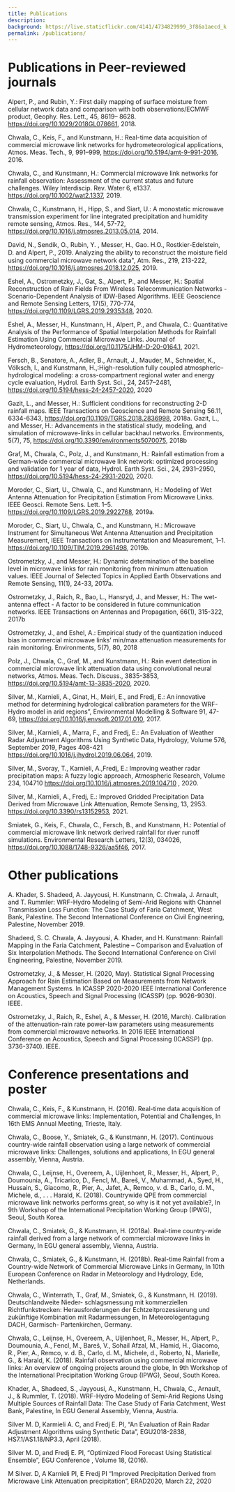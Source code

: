 ```yaml
---
title: Publications
description: 
background: https://live.staticflickr.com/4141/4734829999_3f86a1aecd_k.jpg
permalink: /publications/
---
```


# Publications in Peer-reviewed journals

Alpert, P., and Rubin, Y.: First daily mapping of surface moisture from cellular network data and comparison with both observations/ECMWF product, Geophy. Res. Lett., 45, 8619– 8628. https://doi.org/10.1029/2018GL078661, 2018.

Chwala, C., Keis, F., and Kunstmann, H.: Real-time data acquisition of commercial microwave link networks for hydrometeorological applications, Atmos. Meas. Tech., 9, 991–999, https://doi.org/10.5194/amt-9-991-2016, 2016. 

Chwala, C., and Kunstmann, H.: Commercial microwave link networks for rainfall observation: Assessment of the current status and future challenges. Wiley Interdiscip. Rev. Water 6, e1337. https://doi.org/10.1002/wat2.1337, 2019.

Chwala, C., Kunstmann, H., Hipp, S., and Siart, U.: A monostatic microwave transmission experiment for line integrated precipitation and humidity remote sensing, Atmos. Res., 144, 57-72, https://doi.org/10.1016/j.atmosres.2013.05.014, 2014.

David, N., Sendik, O., Rubin, Y. , Messer, H., Gao. H.O., Rostkier-Edelstein, D. and  Alpert, P., 2019. Analyzing the ability to reconstruct the moisture ﬁeld using commercial microwave network data", Atm. Res., 219, 213-222, https://doi.org/10.1016/j.atmosres.2018.12.025, 2019.

Eshel, A., Ostrometzky, J., Gat, S., Alpert, P., and Messer, H.: Spatial Reconstruction of Rain Fields From Wireless Telecommunication Networks - Scenario-Dependent Analysis of IDW-Based Algorithms. IEEE Geoscience and Remote Sensing Letters, 17(5), 770-774, https://doi.org/10.1109/LGRS.2019.2935348, 2020.

Eshel, A., Messer, H., Kunstmann, H., Alpert, P., and Chwala, C.: Quantitative Analysis of the Performance of Spatial Interpolation Methods for Rainfall Estimation Using Commercial Microwave Links. Journal of Hydrometeorology, https://doi.org/10.1175/JHM-D-20-0164.1, 2021.

Fersch, B., Senatore, A., Adler, B., Arnault, J., Mauder, M., Schneider, K., Völksch, I., and Kunstmann, H.,:High-resolution fully coupled atmospheric–hydrological modeling: a cross-compartment regional water and energy cycle evaluation, Hydrol. Earth Syst. Sci., 24, 2457–2481, https://doi.org/10.5194/hess-24-2457-2020, 2020

Gazit, L., and Messer, H.: Sufficient conditions for reconstructing 2-D rainfall maps. IEEE Transactions on Geoscience and Remote Sensing 56.11, 6334-6343, https://doi.org/10.1109/TGRS.2018.2836998, 2018a.
Gazit, L., and Messer, H.: Advancements in the statistical study, modeling, and simulation of microwave-links in cellular backhaul networks. Environments, 5(7), 75, https://doi.org/10.3390/environments5070075, 2018b

Graf, M., Chwala, C., Polz, J., and Kunstmann, H.: Rainfall estimation from a German-wide commercial microwave link network: optimized processing and validation for 1 year of data, Hydrol. Earth Syst. Sci., 24, 2931–2950,  https://doi.org/10.5194/hess-24-2931-2020, 2020.

 Moroder, C., Siart, U., Chwala, C., and Kunstmann, H.: Modeling of Wet Antenna Attenuation for Precipitation Estimation From Microwave Links. IEEE Geosci. Remote Sens. Lett. 1–5. https://doi.org/10.1109/LGRS.2019.2922768, 2019a.

Moroder, C., Siart, U., Chwala, C., and Kunstmann, H.: Microwave Instrument for Simultaneous Wet Antenna Attenuation and Precipitation Measurement, IEEE Transactions on Instrumentation and Measurement, 1–1. https://doi.org/10.1109/TIM.2019.2961498, 2019b.

Ostrometzky, J., and Messer, H.: Dynamic determination of the baseline level in microwave links for rain monitoring from minimum attenuation values. IEEE Journal of Selected Topics in Applied Earth Observations and Remote Sensing, 11(1), 24-33, 2017a.

Ostrometzky, J., Raich, R., Bao, L., Hansryd, J., and Messer, H.: The wet-antenna effect - A factor to be considered in future communication networks. IEEE Transactions on Antennas and Propagation, 66(1), 315-322, 2017b

Ostrometzky, J., and Eshel, A.: Empirical study of the quantization induced bias in commercial microwave links’ min/max attenuation measurements for rain monitoring. Environments, 5(7), 80, 2018

Polz, J., Chwala, C., Graf, M., and Kunstmann, H.: Rain event detection in commercial microwave link attenuation data using convolutional neural networks, Atmos. Meas. Tech. Discuss., 3835-3853, https://doi.org/10.5194/amt-13-3835-2020, 2020.

Silver, M., Karnieli, A., Ginat, H., Meiri, E., and Fredj, E.: An innovative method for determining hydrological calibration parameters for the WRF-Hydro model in arid regions”, Environmental Modelling & Software 91, 47-69, https://doi.org/10.1016/j.envsoft.2017.01.010, 2017.

Silver, M., Karnieli, A., Marra, F., and Fredj, E.: An Evaluation of Weather Radar Adjustment Algorithms Using Synthetic Data, Hydrology, Volume 576, September 2019, Pages 408-421 https://doi.org/10.1016/j.jhydrol.2019.06.064, 2019.

Silver, M., Svoray, T., Karnieli, A.,Fredj, E.: Improving weather radar precipitation maps: A fuzzy logic approach, Atmospheric Research,  Volume 234, 104710   https://doi.org/10.1016/j.atmosres.2019.104710 , 2020.

Silver, M., Karnieli, A., Fredj, E.: Improved Gridded Precipitation Data Derived from Microwave Link Attenuation, Remote Sensing, 13, 2953. https://doi.org/10.3390/rs13152953, 2021.

Smiatek, G., Keis, F., Chwala, C., Fersch, B., and Kunstmann, H.: Potential of commercial microwave link network derived rainfall for river runoff simulations. Environmental Research Letters, 12(3), 034026, https://doi.org/10.1088/1748-9326/aa5f46, 2017.

# Other publications

A. Khader, S. Shadeed, A. Jayyousi, H. Kunstmann, C. Chwala, J. Arnault, and T. Rummler: WRF-Hydro Modeling of Semi-Arid Regions with Channel Transmission Loss Function: The Case Study of Faria Catchment, West Bank, Palestine. The Second International Conference on Civil Engineering, Palestine, November 2019.

Shadeed, S. C. Chwala, A. Jayyousi, A. Khader, and H. Kunstmann: Rainfall Mapping in the Faria Catchment, Palestine – Comparison and Evaluation of Six Interpolation Methods. The Second International Conference on Civil Engineering, Palestine, November 2019.

Ostrometzky, J., & Messer, H. (2020, May). Statistical Signal Processing Approach for Rain Estimation Based on Measurements from Network Management Systems. In ICASSP 2020-2020 IEEE International Conference on Acoustics, Speech and Signal Processing (ICASSP) (pp. 9026-9030). IEEE.

Ostrometzky, J., Raich, R., Eshel, A., & Messer, H. (2016, March). Calibration of the attenuation-rain rate power-law parameters using measurements from commercial microwave networks. In 2016 IEEE International Conference on Acoustics, Speech and Signal Processing (ICASSP) (pp. 3736-3740). IEEE.

# Conference presentations and poster

Chwala, C., Keis, F., & Kunstmann, H. (2016). Real-time data acquisition of commercial microwave links: Implementation, Potential and Challenges, In 16th EMS Annual Meeting, Trieste, Italy.

Chwala, C., Boose, Y., Smiatek, G., & Kunstmann, H. (2017). Continuous country-wide rainfall observation using a large network of commercial microwave links: Challenges, solutions and applications, In EGU general assembly, Vienna, Austria.

Chwala, C., Leijnse, H., Overeem, A., Uijlenhoet, R., Messer, H., Alpert, P., Doumounia, A., Tricarico, D., Fencl, M., Bareš, V., Muhammad, A., Syed, H., Hussain, S., Giacomo, R., Pier, A., Jafet, A., Remco, v. d. B., Carlo, d. M., Michele, d., . . . Harald, K. (2018). Countrywide QPE from commercial microwave link networks performs great, so why is it not yet available?, In 9th Workshop of the International Precipitation Working Group (IPWG), Seoul, South Korea.

Chwala, C., Smiatek, G., & Kunstmann, H. (2018a). Real-time country-wide rainfall derived from a large network of commercial microwave links in Germany, In EGU general assembly, Vienna, Austria.

Chwala, C., Smiatek, G., & Kunstmann, H. (2018b). Real-time Rainfall from a Country-wide Network of Commercial Microwave Links in Germany, In 10th European Conference on Radar in Meteorology and Hydrology, Ede, Netherlands.

Chwala, C., Winterrath, T., Graf, M., Smiatek, G., & Kunstmann, H. (2019). Deutschlandweite Nieder- schlagsmessung mit kommerziellen Richtfunkstrecken: Herausforderungen der Echtzeitprozessierung und zukünftige Kombination mit Radarmessungen, In Meteorologentagung DACH, Garmisch- Partenkirchen, Germany.

Chwala, C., Leijnse, H., Overeem, A., Uijlenhoet, R., Messer, H., Alpert, P., Doumounia, A., Fencl, M., Bareš, V., Sohail Afzal, M., Hamid, H., Giacomo, R., Pier, A., Remco, v. d. B., Carlo, d. M., Michele, d., Roberto, N., Marielle, G., & Harald, K. (2018). Rainfall observation using commercial microwave links: An overview of ongoing projects around the globe, In 9th Workshop of the International Precipitation Working Group (IPWG), Seoul, South Korea.

Khader, A., Shadeed, S., Jayyousi, A., Kunstmann, H., Chwala, C., Arnault, J., & Rummler, T. (2018). WRF-Hydro Modeling of Semi-Arid Regions Using Multiple Sources of Rainfall Data: The Case Study of Faria Catchment, West Bank, Palestine, In EGU General Assembly, Vienna, Austria.

Silver M. D, Karmieli A. C, and Fredj E. PI, “An Evaluation of Rain Radar Adjustment Algorithms using Synthetic Data”, EGU2018-2838, HS7.1/AS1.18/NP3.3, April (2018).

Silver M. D, and Fredj E. PI, “Optimized Flood Forecast Using Statistical Ensemble”, EGU Conference , Volume 18, (2016).

M Silver. D, A Karnieli PI, E Fredj PI  “Improved Precipitation Derived from Microwave Link Attenuation precipitation”, ERAD2020, March 22, 2020


